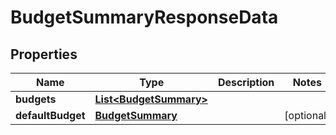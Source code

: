 

# BudgetSummaryResponseData


## Properties

| Name | Type | Description | Notes |
|------------ | ------------- | ------------- | -------------|
|**budgets** | [**List&lt;BudgetSummary&gt;**](BudgetSummary.md) |  |  |
|**defaultBudget** | [**BudgetSummary**](BudgetSummary.md) |  |  [optional] |



